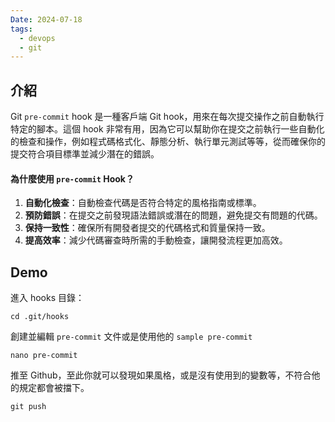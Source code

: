 ```yaml
---
Date: 2024-07-18
tags:
  - devops
  - git
---
```

## 介紹
Git `pre-commit` hook 是一種客戶端 Git hook，用來在每次提交操作之前自動執行特定的腳本。這個 hook 非常有用，因為它可以幫助你在提交之前執行一些自動化的檢查和操作，例如程式碼格式化、靜態分析、執行單元測試等等，從而確保你的提交符合項目標準並減少潛在的錯誤。
#### 為什麼使用 `pre-commit` Hook？
1. **自動化檢查**：自動檢查代碼是否符合特定的風格指南或標準。
2. **預防錯誤**：在提交之前發現語法錯誤或潛在的問題，避免提交有問題的代碼。
3. **保持一致性**：確保所有開發者提交的代碼格式和質量保持一致。
4. **提高效率**：減少代碼審查時所需的手動檢查，讓開發流程更加高效。

## Demo
進入 hooks 目錄：
```shell
cd .git/hooks
```

創建並編輯 `pre-commit` 文件或是使用他的 `sample pre-commit`
```shell
nano pre-commit
```

推至 Github，至此你就可以發現如果風格，或是沒有使用到的變數等，不符合他的規定都會被擋下。
```shell
git push
```
